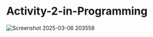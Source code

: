 # Activity-2-in-Programming

![Screenshot 2025-03-06 203558](https://github.com/user-attachments/assets/f7774d6d-fc9e-4fe6-88fd-59d70838ea5d)
